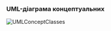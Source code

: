 ### UML-діаграма концептуальних


![UMLConceptClasses](https://github.com/oleksandrblazhko/ai-213-kirpikov/assets/100131883/fba56867-b3b8-4779-a4e4-31fd7bcaaf3d)
